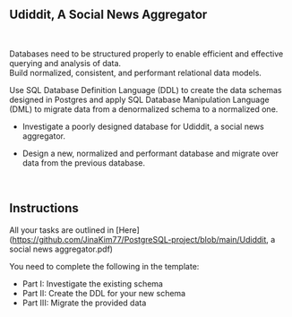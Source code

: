 ## Udiddit, A Social News Aggregator

<br>

Databases need to be structured properly to enable efficient and effective querying and analysis of data. 
<br>
Build normalized, consistent, and performant relational data models. 
<br>

Use SQL Database Definition Language (DDL) to create the data schemas designed in Postgres and apply SQL Database Manipulation Language (DML) to migrate data from a denormalized schema to a normalized one. 

* Investigate a poorly designed database for Udiddit, a social news aggregator.

* Design a new, normalized and performant database and migrate over data from the previous database.

<br>

## Instructions

All your tasks are outlined in [Here](https://github.com/JinaKim77/PostgreSQL-project/blob/main/Udiddit, a social news aggregator.pdf)

You need to complete the following in the template:

* Part I: Investigate the existing schema
* Part II: Create the DDL for your new schema
* Part III: Migrate the provided data


